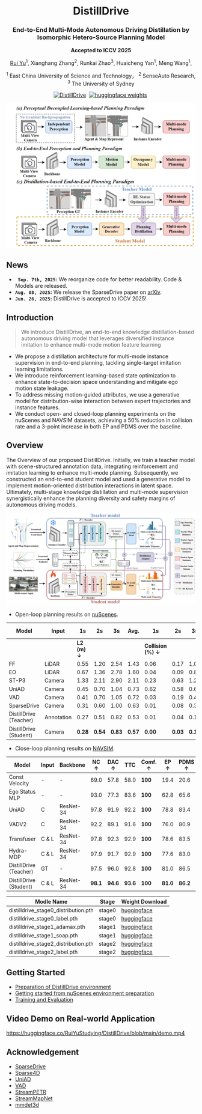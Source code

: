 <div align="center">
<h1>DistillDrive</h1>
<h3>End-to-End Multi-Mode Autonomous Driving Distillation by Isomorphic Hetero-Source Planning Model</h3>
<strong>Accepted to ICCV 2025</strong>

[Rui Yu](https://github.com/YuruiAI)<sup>1</sup>, Xianghang Zhang<sup>2</sup>, Runkai Zhao<sup>3</sup>, Huaicheng Yan<sup>1</sup>, Meng Wang<sup>1</sup>, 

<sup>1</sup> East China University of Science and Technology， <sup>2</sup> SenseAuto Research, <sup>3</sup> The University of Sydney

[![DistillDrive](https://img.shields.io/badge/Paper-DiffusionDrive-2b9348.svg?logo=arXiv)](https://arxiv.org/abs/2508.05402)&nbsp;
[![huggingface weights](https://img.shields.io/badge/%F0%9F%A4%97%20Weights-DiffusionDrive-yellow)](https://huggingface.co/RuiYuStudying/DistillDrive/tree/main)&nbsp;


</div>

![](assets/intro.jpg)


## News
<!-- * **`24 , 2025`:** We reorganize code for better readability. Code & Models are released. -->
* **` Sep. 7th, 2025`:** We reorganize code for better readability. Code & Models are released.
* **`Aug. 08, 2025`:** We release the SparseDrive paper on [arXiv](https://arxiv.org/abs/2508.05402). 
* **`Jun. 26, 2025`:** DistillDrive is accepted to ICCV 2025!

## Introduction
> We introduce DistillDrive, an end-to-end knowledge distillation-based autonomous driving model that leverages diversified instance imitation to enhance multi-mode motion feature learning
- We propose a distillation architecture for multi-mode instance supervision in end-to-end planning, tackling single-target imitation learning limitations.
- We introduce reinforcement learning-based state optimization to enhance state-to-decision space understanding and mitigate ego motion state leakage.
- To address missing motion-guided attributes, we use a generative model for distribution-wise interaction between expert trajectories and instance features.
- We conduct open- and closed-loop planning experiments on the nuScenes and NAVSIM datasets, achieving a 50% reduction in collision rate and a 3-point increase in both EP and PDMS over the baseline.


## Overview
The Overview of our proposed DistillDrive. Initially, we train a teacher model with scene-structured annotation data, integrating reinforcement and imitation learning to enhance multi-mode planning. Subsequently, we constructed an end-to-end student model and used a generative model to implement motion-oriented distribution interactions in latent space. Ultimately, multi-stage knowledge distillation and multi-mode supervision synergistically enhance the planning diversity and safety margins of autonomous driving models.

![](assets/overview.jpg)




- Open-loop planning results on [nuScenes](https://github.com/nutonomy/nuscenes-devkit).

| Model                     | Input      | 1s    | 2s    | 3s    | Avg. | 1s    | 2s    | 3s    | Avg. | FPS ↑ |
|----------------------------|-----------|-------|-------|-------|------|-------|-------|-------|------|-------|
|                            |           | **L2 (m) ↓** |       |       |      | **Collision (%) ↓** |       |       |      |       |
| FF                  | LiDAR     | 0.55  | 1.20  | 2.54  | 1.43 | 0.06  | 0.17  | 1.07  | 0.43 | -     |
| EO                 | LiDAR     | 0.67  | 1.36  | 2.78  | 1.60 | 0.04  | 0.09  | 0.88  | 0.33 | -     |
| ST-P3            | Camera    | 1.33  | 2.11  | 2.90  | 2.11 | 0.23  | 0.63  | 1.27  | 0.71 | 1.6   |
| UniAD           | Camera    | 0.45  | 0.70  | 1.04  | 0.73 | 0.62  | 0.58  | 0.63  | 0.61 | 1.8   |
| VAD               | Camera    | 0.41  | 0.70  | 1.05  | 0.72 | 0.03  | 0.19  | 0.43  | 0.21 | 4.5   |
| SparseDrive| Camera    | 0.31  | 0.60  | 1.00  | 0.63 | 0.01  | 0.08  | 0.30  | 0.13 | 6.5   |
| DistillDrive (Teacher)     | Annotation| 0.27  | 0.51  | 0.82  | 0.53 | 0.01  | 0.04  | 0.10  | 0.05 | 31.6  |
| DistillDrive (Student)     | Camera    | **0.28** | **0.54** | **0.83** | **0.57** | **0.00** | **0.03** | **0.17** | **0.06** | 6.0   |


- Close-loop planning results on [NAVSIM](https://github.com/autonomousvision/navsim).

| Model                 | Input  | Backbone   | NC ↑  | DAC ↑ | TTC  | Comf. ↑ | EP ↑ | PDMS ↑ |
|------------------------|--------|------------|-------|-------|------|----------|------|--------|
| Const Velocity         | -      | -          | 69.0  | 57.8  | 58.0 | **100**  | 19.4 | 20.6   |
| Ego Status MLP         | -      | -          | 93.0  | 77.3  | 83.6 | **100**  | 62.8 | 65.6   |
| UniAD        | C      | ResNet-34  | 97.8  | 91.9  | 92.2 | **100**  | 78.8 | 83.4   |
| VADV2        | C      | ResNet-34  | 92.2  | 89.1  | 91.6 | **100**  | 76.0 | 80.9   |
| Transfuser | C & L  | ResNet-34  | 97.8  | 92.3  | 92.9 | **100**  | 78.6 | 83.5   |
| Hydra-MDP   | C & L  | ResNet-34  | 97.9  | 91.7  | 92.9 | **100**  | 77.6 | 83.0   |
| DistillDrive (Teacher) | GT     | -          | 97.5  | 96.0  | 92.8 | **100**  | 81.0 | 86.5   |
| DistillDrive (Student) | C & L  | ResNet-34  | **98.1** | **94.6** | **93.6** | **100** | **81.0** | **86.2** |

| Modle Name                            | Stage   | Weight Download |
|-------------------------------------|--------|------|
| distilldrive_stage0_distribution.pth | stage0 | [huggingface](https://huggingface.co/RuiYuStudying/DistillDrive/blob/main/distilldrive_stage0_distribution.pth) |
| distilldrive_stage0_label.pth        | stage0 | [huggingface](https://huggingface.co/RuiYuStudying/DistillDrive/blob/main/distilldrive_stage0_label.pth) |
| distilldrive_stage1_adamax.pth       | stage1 | [huggingface](https://huggingface.co/RuiYuStudying/DistillDrive/blob/main/distilldrive_stage1_adamax.pth) |
| distilldrive_stage1_soap.pth         | stage1 | [huggingface](https://huggingface.co/RuiYuStudying/DistillDrive/blob/main/distilldrive_stage1_soap.pth) |
| distilldrive_stage2_distribution.pth | stage2 | [huggingface](https://huggingface.co/RuiYuStudying/DistillDrive/blob/main/distilldrive_stage2_distribution.pth) |
| distilldrive_stage2_label.pth        | stage2 | [huggingface](https://huggingface.co/RuiYuStudying/DistillDrive/blob/main/distilldrive_stage2_label.pth) |

## Getting Started
- [Preparation of DistillDrive environment](docs/install.md)
- [Getting started from nuScenes environment preparation](docs/preparedata.md)
- [Training and Evaluation](docs/train.md)

## Video Demo on Real-world Application
https://huggingface.co/RuiYuStudying/DistillDrive/blob/main/demo.mp4


## Acknowledgement
- [SparseDrive](​https://github.com/swc-17/SparseDrive)
- [Sparse4D](​https://github.com/HorizonRobotics/Sparse4D)
- [UniAD](​https://github.com/OpenDriveLab/UniAD) 
- [VAD](​https://github.com/hustvl/VAD)
- [StreamPETR](​https://github.com/exiawsh/StreamPETR)
- [StreamMapNet](​https://github.com/yuantianyuan01/StreamMapNet)
- [mmdet3d](​https://github.com/open-mmlab/mmdetection3d)

